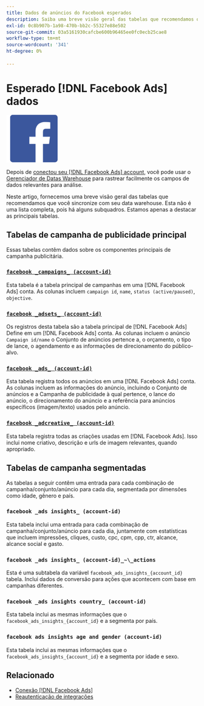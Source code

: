 ```yaml
---
title: Dados de anúncios do Facebook esperados
description: Saiba uma breve visão geral das tabelas que recomendamos que você sincronize com seu data warehouse
exl-id: 0c8b907b-1a98-470b-bb2c-55327e88e502
source-git-commit: 03a5161930cafcbe600b96465ee0fc0ecb25cae8
workflow-type: tm+mt
source-wordcount: '341'
ht-degree: 0%

---
```


# Esperado [!DNL Facebook Ads] dados

![](../../../assets/Facebook_Logo.png)

Depois de [conectou seu [!DNL Facebook Ads] account](../integrations/facebook-ads.md), você pode usar o [Gerenciador de Datas Warehouse](../../../data-analyst/data-warehouse-mgr/tour-dwm.md) para rastrear facilmente os campos de dados relevantes para análise.

Neste artigo, fornecemos uma breve visão geral das tabelas que recomendamos que você sincronize com seu data warehouse. Esta não é uma lista completa, pois há alguns subquadros. Estamos apenas a destacar as principais tabelas.

## Tabelas de campanha de publicidade principal

Essas tabelas contêm dados sobre os componentes principais de campanha publicitária.

### [`facebook _campaigns_ (account-id)`](https://developers.facebook.com/docs/reference/ads-api/adcampaign/)

Esta tabela é a tabela principal de campanhas em uma [!DNL Facebook Ads] conta. As colunas incluem `campaign id`, `name`, `status (active/paused)`, `objective`.

### [`facebook _adsets_ (account-id)`](https://developers.facebook.com/docs/marketing-api/reference/ad-campaign)

Os registros desta tabela são a tabela principal de [!DNL Facebook Ads] Define em um [!DNL Facebook Ads] conta. As colunas incluem o anúncio `Campaign id/name` o Conjunto de anúncios pertence a, o orçamento, o tipo de lance, o agendamento e as informações de direcionamento do público-alvo.

### [`facebook _ads_ (account-id)`](https://developers.facebook.com/docs/reference/ads-api/adgroup/)

Esta tabela registra todos os anúncios em uma [!DNL Facebook Ads] conta. As colunas incluem as informações do anúncio, incluindo o Conjunto de anúncios e a Campanha de publicidade à qual pertence, o lance do anúncio, o direcionamento do anúncio e a referência para anúncios específicos (imagem/texto) usados pelo anúncio.

### [`facebook _adcreative_ (account-id)`](https://developers.facebook.com/docs/reference/ads-api/adcreative/)

Esta tabela registra todas as criações usadas em [!DNL Facebook Ads]. Isso inclui nome criativo, descrição e urls de imagem relevantes, quando apropriado.

## Tabelas de campanha segmentadas

As tabelas a seguir contêm uma entrada para cada combinação de campanha/conjunto/anúncio para cada dia, segmentada por dimensões como idade, gênero e país.

### `facebook _ads insights_ (account-id)`

Esta tabela inclui uma entrada para cada combinação de campanha/conjunto/anúncio para cada dia, juntamente com estatísticas que incluem impressões, cliques, custo, cpc, cpm, cpp, ctr, alcance, alcance social e gasto.

### `facebook _ads insights_ (account-id)_~\_actions`

Esta é uma subtabela da variável `facebook_ads_insights_{account_id}` tabela. Inclui dados de conversão para ações que acontecem com base em campanhas diferentes.

### `facebook _ads insights country_ (account-id)`

Esta tabela inclui as mesmas informações que o `facebook_ads_insights_{account_id}` e a segmenta por país.

### `facebook ads insights age and gender (account-id)`

Esta tabela inclui as mesmas informações que o `facebook_ads_insights_{account_id}` e a segmenta por idade e sexo.

## Relacionado

* [Conexão [!DNL Facebook Ads]](../integrations/facebook-ads.md)
* [Reautenticação de integrações](https://support.magento.com/hc/en-us/articles/360016733151-Reauthenticating-integrations)
